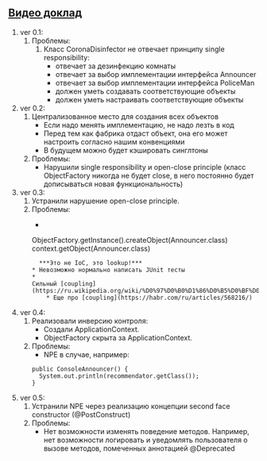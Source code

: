 ## [Видео доклад](https://www.youtube.com/watch?v=rd6wxPzXQvo)

1. ver 0.1:
    1. Проблемы:
        1. Класс CoronaDisinfector не отвечает принципу single responsibility:
            * отвечает за дезинфекцию комнаты
            * отвечает за выбор имплементации интерфейса Announcer
            * отвечает за выбор имплементации интерфейса PoliceMan
            * должен уметь создавать соответствующие объекты
            * должен уметь настраивать соответствующие объекты
2. ver 0.2:
    1. Централизованное место для создания всех объектов
        * Если надо менять имплементацию, не надо лезть в код
        * Перед тем как фабрика отдаст объект, она его может настроить согласно нашим конвенциями
        * В будущем можно будет кэшировать синглтоны
    2. Проблемы:
        * Нарушили single responsibility и open-close principle (класс ObjectFactory никогда не будет close, в него
          постоянно будет дописываться новая функциональность)
3. ver 0.3:
    1. Устранили нарушение open-close principle.
    2. Проблемы:
        * ```
        ObjectFactory.getInstance().createObject(Announcer.class)
        context.getObject(Announcer.class)
        ```
          ***Это не IoC, это lookup!***
        * Невозможно нормально написать JUnit тесты
        *
        Сильный [coupling](https://ru.wikipedia.org/wiki/%D0%97%D0%B0%D1%86%D0%B5%D0%BF%D0%BB%D0%B5%D0%BD%D0%B8%D0%B5_(%D0%BF%D1%80%D0%BE%D0%B3%D1%80%D0%B0%D0%BC%D0%BC%D0%B8%D1%80%D0%BE%D0%B2%D0%B0%D0%BD%D0%B8%D0%B5)#:~:text=%D0%97%D0%B0%D1%86%D0%B5%D0%BF%D0%BB%D0%B5%D0%BD%D0%B8%D0%B5%2C%20%D1%81%D1%86%D0%B5%D0%BF%D0%BB%D0%B5%D0%BD%D0%B8%D0%B5%2C%20%D1%81%D0%B2%D1%8F%D0%B7%D0%B0%D0%BD%D0%BD%D0%BE%D1%81%D1%82%D1%8C%2C%20%D1%81%D0%BE%D0%BF%D1%80%D1%8F%D0%B6%D0%B5%D0%BD%D0%B8%D0%B5,%D0%B2%D0%B7%D0%B0%D0%B8%D0%BC%D0%BE%D0%B7%D0%B0%D0%B2%D0%B8%D1%81%D0%B8%D0%BC%D1%8B%20%D1%80%D0%B0%D0%B7%D0%BD%D1%8B%D0%B5%20%D0%BF%D0%BE%D0%B4%D0%BF%D1%80%D0%BE%D0%B3%D1%80%D0%B0%D0%BC%D0%BC%D1%8B%20%D0%B8%D0%BB%D0%B8%20%D0%BC%D0%BE%D0%B4%D1%83%D0%BB%D0%B8.)
            * Еще про [coupling](https://habr.com/ru/articles/568216/)
4. ver 0.4:
    1. Реализовали инверсию контроля:
        * Создали ApplicationContext.
        * ObjectFactory скрыта за ApplicationContext.
    2. Проблемы:
        * NPE в случае, например:
       ```
       public ConsoleAnnouncer() {
         System.out.println(recommendator.getClass());
       }
       ```
5. ver 0.5:
    1. Устранили NPE через реализацию концепции second face constructor (@PostConstruct)
    2. Проблемы:
        * Нет возможности изменять поведение методов. Например, нет возможности логировать и уведомлять пользователя о
          вызове методов, помеченных аннотацией @Deprecated